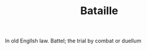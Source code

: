 ---
title: Bataille
letter: B
permalink: "/definitions/bld-bataille.html"
body: In old Engllsh law. Battel; the trial by combat or duellum
published_at: '2018-07-07'
source: Black's Law Dictionary 2nd Ed (1910)
layout: post
---